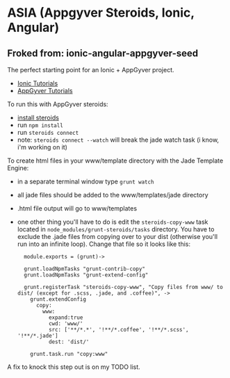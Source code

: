 ASIA (Appgyver Steroids, Ionic, Angular)
==========================

Froked from: ionic-angular-appgyver-seed
----------------------------------------

The perfect starting point for an Ionic + AppGyver project.

- [Ionic Tutorials](http://ionicframework.com/tutorials/)
- [AppGyver Tutorials](http://academy.appgyver.com/courses/steroids)

To run this with AppGyver steroids:
* [install steroids](http://academy.appgyver.com/courses/2/lessons/32)
* run `npm install`
* run `steroids connect`
* note: `steroids connect --watch` will break the jade watch task (i know, i'm working on it)

To create html files in your www/template directory with the Jade Template Engine:
* in a separate terminal window type `grunt watch`
* all jade files should be added to the www/templates/jade directory
* .html file output will go to www/templates
* one other thing you'll have to do is edit the `steroids-copy-www` task located in `node_modules/grunt-steroids/tasks` directory.  You have to exclude the .jade files from copying over to your dist (otherwise you'll run into an infinite loop).  Change that file so it looks like this:


        module.exports = (grunt)->

        grunt.loadNpmTasks "grunt-contrib-copy"
        grunt.loadNpmTasks "grunt-extend-config"
        
        grunt.registerTask "steroids-copy-www", "Copy files from www/ to dist/ (except for .scss, .jade, and .coffee)", ->
          grunt.extendConfig
            copy:
              www:
                expand:true
                cwd: 'www/'
                src: ['**/*.*', '!**/*.coffee', '!**/*.scss', '!**/*.jade']
                dest: 'dist/'

          grunt.task.run "copy:www"

A fix to knock this step out is on my TODO list.

